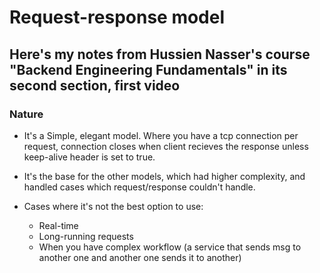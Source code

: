 # Request-response model
## Here's my notes from Hussien Nasser's course "Backend Engineering Fundamentals" in its second section, first video

### Nature

+ It's a Simple, elegant model. Where you have a tcp connection per request, connection closes when client recieves the response unless keep-alive header is set to true.

+ It's the base for the other models, which had higher complexity, and handled cases which request/response couldn't handle.

+ Cases where it's not the best option to use:
  + Real-time
  + Long-running requests
  + When you have complex workflow (a service that sends msg to another one and another one sends it to another)

